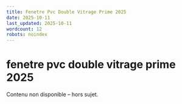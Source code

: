 ```yaml
---
title: Fenetre Pvc Double Vitrage Prime 2025
date: 2025-10-11
last_updated: 2025-10-11
wordcount: 12
robots: noindex
---
```


# fenetre pvc double vitrage prime 2025

Contenu non disponible – hors sujet.
